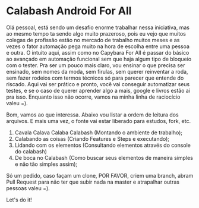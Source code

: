 # Calabash Android For All

Olá pessoal, está sendo um desafio enorme trabalhar nessa iniciativa, mas ao mesmo tempo ta sendo algo muito prazeroso, pois eu vejo que muitos colegas de profissão estão no mercado de trabalho muitos meses e as vezes o fator automação pega muito na hora de escolha entre uma pessoa e outra. O intuito aqui, assim como no Capybara For All é passar do básico ao avançado em automação funcional sem que haja algum tipo de bloqueio com o tester. Pra ser um pouco mais claro, vou ensinar o que precisa ser ensinado, sem nomes da moda, sem firulas, sem querer reinventar a roda, sem fazer rodeios com termos técnicos só para parecer que entende do riscado. Aqui vai ser prático e pronto, você vai conseguir automatizar seus testes, e se o caso de querer aprender algo a mais, google e livros estão ai pra isso. Enquanto isso não ocorre, vamos na minha linha de raciocício valeu =).

Bom, vamos ao que interessa. Abaixo vou listar a ordem de leitura dos arquivos. E mais uma vez, o fonte vai estar liberado para estudos, fork, etc.

1. Cavala Calava Calaba Calabash (Montando o ambiente de trabalho);
2. Calabando as coisas (Criando Features e Steps e executando);
3. Lidando com os elementos (Consultando elementos através do console do calabash) 
4. De boca no Calabash (Como buscar seus elementos de maneira simples e não tão simples assim);

Só um pedido, caso façam um clone, POR FAVOR, criem uma branch, abram Pull Request para não ter que subir nada na master e atrapalhar outras pessoas valeu =).


Let's do it!
